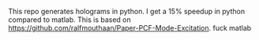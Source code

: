 This repo generates holograms in python.
I get a 15% speedup in python compared to matlab.
This is based on https://github.com/ralfmouthaan/Paper-PCF-Mode-Excitation.
fuck matlab